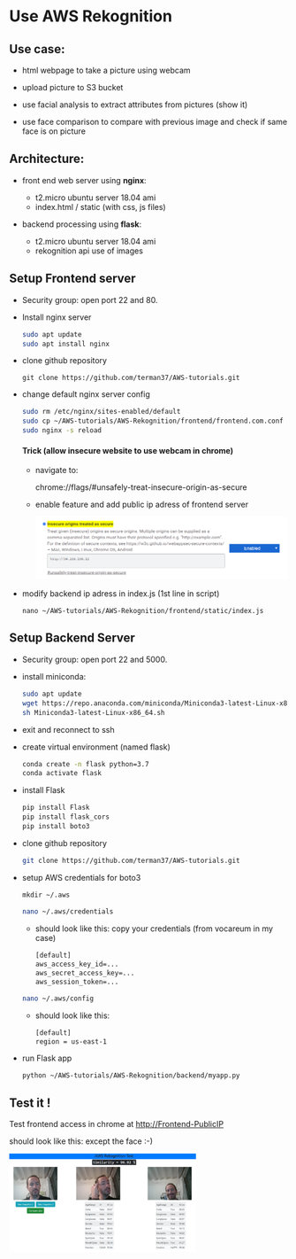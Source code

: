 # Use AWS Rekognition



## Use case:

- html webpage to take a picture using webcam

- upload picture to S3 bucket
- use facial analysis to extract attributes from pictures (show it)
- use face comparison to compare with previous image and check if same face is on picture



## Architecture:

- front end web server using **nginx**: 

  - t2.micro ubuntu server 18.04 ami
  - index.html / static (with css, js files)

- backend processing using **flask**:

  - t2.micro ubuntu server 18.04 ami
  - rekognition api use of images

  

## Setup Frontend server

- Security group: open port 22 and 80.

- Install nginx server

  ```bash
  sudo apt update
  sudo apt install nginx
  ```

- clone github repository

  ```
  git clone https://github.com/terman37/AWS-tutorials.git
  ```

- change default nginx server config

  ```bash
  sudo rm /etc/nginx/sites-enabled/default
  sudo cp ~/AWS-tutorials/AWS-Rekognition/frontend/frontend.com.conf /etc/nginx/sites-enabled/
  sudo nginx -s reload
  ```

  #### Trick (allow insecure website to use webcam in chrome)

  - navigate to:

    chrome://flags/#unsafely-treat-insecure-origin-as-secure

  - enable feature and add public ip adress of frontend server

    <img src="chrome_webcam.png" alt="chrome_webcam" style="zoom:50%;" />

- modify backend ip adress in index.js (1st line in script)

  ```
  nano ~/AWS-tutorials/AWS-Rekognition/frontend/static/index.js
  ```

  


## Setup Backend Server

- Security group: open port 22 and 5000.

- install miniconda:

  ```bash
  sudo apt update
  wget https://repo.anaconda.com/miniconda/Miniconda3-latest-Linux-x86_64.sh
  sh Miniconda3-latest-Linux-x86_64.sh
  ```

- exit and reconnect to ssh

- create virtual environment (named flask)

  ```bash
  conda create -n flask python=3.7
  conda activate flask
  ```

- install Flask

  ```bash
  pip install Flask
  pip install flask_cors
  pip install boto3
  ```

- clone github repository

  ```bash
  git clone https://github.com/terman37/AWS-tutorials.git
  ```

- setup AWS credentials for boto3

  ```
  mkdir ~/.aws
  ```
  
  ```bash
  nano ~/.aws/credentials
  ```
  
  - should look like this: copy your credentials (from vocareum in my case)
  
    ```
    [default]
    aws_access_key_id=...
    aws_secret_access_key=...
    aws_session_token=...
    ```
  
  ```bash
  nano ~/.aws/config
  ```
  
  - should look like this:
  
    ```
    [default]
    region = us-east-1
    ```

- run Flask app

  ```bash
  python ~/AWS-tutorials/AWS-Rekognition/backend/myapp.py
  ```



## Test it !

Test frontend access in chrome at [http://Frontend-PublicIP](http://<PublicIP>)

should look like this: except the face :-)

<img src="frontend_result.png" alt="frontend_result" style="zoom:33%;" />